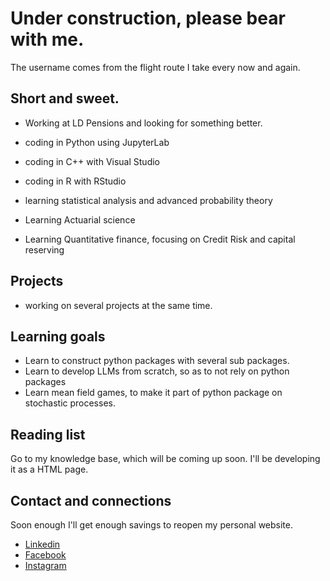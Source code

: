 
# Under construction, please bear with me.
The username comes from the flight route I take every now and again.

## Short and sweet.
- Working at LD Pensions and looking for something better.

- coding in Python using JupyterLab
- coding in C++ with Visual Studio
- coding in R with RStudio
  
- learning statistical analysis and advanced probability theory
- Learning Actuarial science
- Learning Quantitative finance, focusing on Credit Risk and capital reserving


## Projects
- working on several projects at the same time.

## Learning goals
- Learn to construct python packages with several sub packages.
- Learn to develop LLMs from scratch, so as to not rely on python packages
- Learn mean field games, to make it part of python package on stochastic processes.

## Reading list
Go to my knowledge base, which will be coming up soon. I'll be developing it as a HTML page.

## Contact and connections
Soon enough I'll get enough savings to reopen my personal website.

- [Linkedin](https://www.linkedin.com/in/markdbrezina/)
- [Facebook](https://www.facebook.com/markbbrezina)
- [Instagram](https://www.instagram.com/markbrezina95/)
